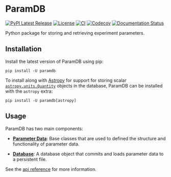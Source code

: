 # ParamDB

[![PyPI Latest Release](https://img.shields.io/pypi/v/paramdb)](https://pypi.org/project/paramdb/)
[![License](https://img.shields.io/pypi/l/paramdb)](https://github.com/PainterQubits/paramdb/blob/main/LICENSE)
[![CI](https://github.com/PainterQubits/paramdb/actions/workflows/ci.yml/badge.svg)](https://github.com/PainterQubits/paramdb/actions/workflows/ci.yml)
[![Codecov](https://codecov.io/github/PainterQubits/paramdb/branch/main/graph/badge.svg?token=PQEJWLBTBK)](https://codecov.io/github/PainterQubits/paramdb)
[![Documentation Status](https://readthedocs.org/projects/paramdb/badge/?version=stable)](https://paramdb.readthedocs.io/en/stable/?badge=stable)

<!-- start intro -->

Python package for storing and retrieving experiment parameters.

<!-- end intro -->

## Installation

<!-- start installation -->

Install the latest version of ParamDB using pip:

```
pip install -U paramdb
```

To install along with [Astropy] for support for storing scalar [`astropy.units.Quantity`]
objects in the database, ParamDB can be installed with the `astropy` extra:

```
pip install -U paramdb[astropy]
```

[astropy]: https://docs.astropy.org/en/stable/index.html
[`astropy.units.quantity`]: https://docs.astropy.org/en/stable/api/astropy.units.Quantity.html#astropy.units.Quantity

<!-- end installation -->

## Usage

ParamDB has two main components:

- [**Parameter Data**]: Base classes that are used to defined the structure and
  functionality of parameter data.

- [**Database**]: A database object that commits and loads parameter data to a persistent
  file.

See the [api reference] for more information.

[**parameter data**]: https://paramdb.readthedocs.io/en/stable/parameter-data.html
[**database**]: https://paramdb.readthedocs.io/en/stable/database.html
[api reference]: https://paramdb.readthedocs.io/en/stable/api-reference.html

